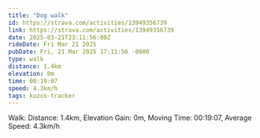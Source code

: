 ```yaml
---
title: "Dog walk"
id: https://strava.com/activities/13949356739
link: https://strava.com/activities/13949356739
date: 2025-03-21T23:11:56:00Z
rideDate: Fri Mar 21 2025
pubDate: Fri, 21 Mar 2025 17:11:56 -0600
type: walk
distance: 1.4km
elevation: 0m
time: 00:19:07
speed: 4.3km/h
tags: kuzco-tracker
---
```

Walk: Distance: 1.4km, Elevation Gain: 0m, Moving Time: 00:19:07, Average Speed: 4.3km/h